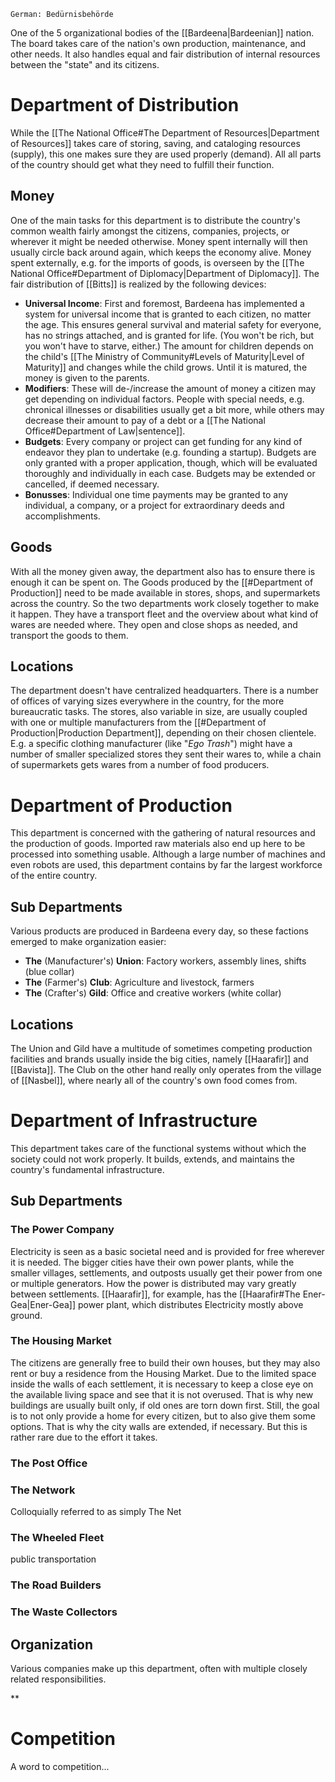 	German: Bedürnisbehörde

One of the 5 organizational bodies of the [[Bardeena|Bardeenian]] nation. The board takes care of the nation's own production, maintenance, and other needs. It also handles equal and fair distribution of internal resources between the "state" and its citizens.
# Department of Distribution
While the [[The National Office#The Department of Resources|Department of Resources]] takes care of storing, saving, and cataloging resources (supply), this one makes sure they are used properly (demand). All all parts of the country should get what they need to fulfill their function.
## Money
One of the main tasks for this department is to distribute the country's common wealth fairly amongst the citizens, companies, projects, or wherever it might be needed otherwise. Money spent internally will then usually circle back around again, which keeps the economy alive. Money spent externally, e.g. for the imports of goods, is overseen by the [[The National Office#Department of Diplomacy|Department of Diplomacy]].
The fair distribution of [[Bitts]] is realized by the following devices:
- **Universal Income**: First and foremost, Bardeena has implemented a system for universal income that is granted to each citizen, no matter the age. This ensures general survival and material safety for everyone, has no strings attached, and is granted for life. (You won't be rich, but you won't have to starve, either.) The amount for children depends on the child's [[The Ministry of Community#Levels of Maturity|Level of Maturity]] and changes while the child grows. Until it is matured, the money is given to the parents.
- **Modifiers**: These will de-/increase the amount of money a citizen may get depending on individual factors. People with special needs, e.g. chronical illnesses or disabilities usually get a bit more, while others may decrease their amount to pay of a debt or a [[The National Office#Department of Law|sentence]]. 
- **Budgets**: Every company or project can get funding for any kind of endeavor they plan to undertake (e.g. founding a startup). Budgets are only granted with a proper application, though, which will be evaluated thoroughly and individually in each case. Budgets may be extended or cancelled, if deemed necessary.
- **Bonusses**: Individual one time payments may be granted to any individual, a company, or a project for extraordinary deeds and accomplishments.
## Goods
With all the money given away, the department also has to ensure there is enough it can be spent on. The Goods produced by the [[#Department of Production]] need to be made available in stores, shops, and supermarkets across the country. So the two departments work closely together to make it happen.
They have a transport fleet and the overview about what kind of wares are needed where. They open and close shops as needed, and transport the goods to them.
## Locations
The department doesn't have centralized headquarters. There is a number of offices of varying sizes everywhere in the country, for the more bureaucratic tasks. The stores, also variable in size, are usually coupled with one or multiple manufacturers from the [[#Department of Production|Production Department]], depending on their chosen clientele. E.g. a specific clothing manufacturer (like "*Ego Trash*") might have a number of smaller specialized stores they sent their wares to, while a chain of supermarkets gets wares from a number of food producers.
# Department of Production
This department is concerned with the gathering of natural resources and the production of goods. Imported raw materials also end up here to be processed into something usable. Although a large number of machines and even robots are used, this department contains by far the largest 
workforce of the entire country.
## Sub Departments
Various products are produced in Bardeena every day, so these factions emerged to make organization easier:
- **The** (Manufacturer's) **Union**: Factory workers, assembly lines, shifts (blue collar)
- **The** (Farmer's) **Club**: Agriculture and livestock, farmers
- **The** (Crafter's) **Gild**: Office and creative workers (white collar)
## Locations
The Union and Gild have a multitude of sometimes competing production facilities and brands usually inside the big cities, namely [[Haarafir]] and [[Bavista]]. The Club on the other hand really only operates from the village of [[Nasbel]], where nearly all of the country's own food comes from.
# Department of Infrastructure
This department takes care of the functional systems without which the society could not work properly. It builds, extends, and maintains the country's fundamental infrastructure.
## Sub Departments
### The Power Company
Electricity is seen as a basic societal need and is provided for free wherever it is needed. The bigger cities have their own power plants, while the smaller villages, settlements, and outposts usually get their power from one or multiple generators. 
How the power is distributed may vary greatly between settlements. [[Haarafir]], for example, has the [[Haarafir#The Ener-Gea|Ener-Gea]] power plant, which distributes Electricity mostly above ground.
### The Housing Market
The citizens are generally free to build their own houses, but they may also rent or buy a residence from the Housing Market. Due to the limited space inside the walls of each settlement, it is necessary to keep a close eye on the available living space and see that it is not overused.
That is why new buildings are usually built only, if old ones are torn down first.
Still, the goal is to not only provide a home for every citizen, but to also give them some options. That is why the city walls are extended, if necessary. But this is rather rare due to the effort it takes.
### The Post Office

### The Network
Colloquially referred to as simply The Net

### The Wheeled Fleet
public transportation

### The Road Builders

### The Waste Collectors


 
## Organization
Various companies make up this department, often with multiple closely related responsibilities.

**

# Competition
A word to competition...